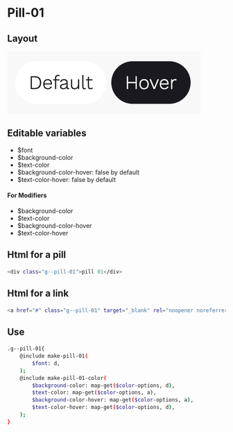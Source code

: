 # Pill-01

## Layout

![alt text][pill-01]

[pill-01]: /src/img/global-components/pill/g--pill-01.png

## Editable variables

- $font
- $background-color
- $text-color
- $background-color-hover: false by default
- $text-color-hover: false by default

#### For Modifiers

- $background-color
- $text-color
- $background-color-hover
- $text-color-hover

## Html for a pill

```sh
<div class="g--pill-01">pill 01</div>
```

## Html for a link

```sh
<a href="#" class="g--pill-01" target="_blank" rel="noopener noreferrer">pill 01</a>
```

## Use

```sh
.g--pill-01{
    @include make-pill-01(
        $font: d,
    );
    @include make-pill-01-color(
        $background-color: map-get($color-options, d),
        $text-color: map-get($color-options, a),
        $background-color-hover: map-get($color-options, a),
        $text-color-hover: map-get($color-options, d),
    );
}
```
